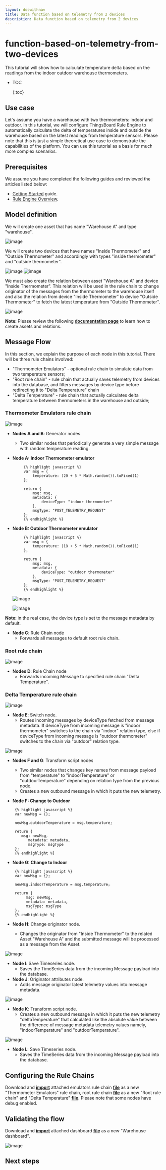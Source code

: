 ```yaml
---
layout: docwithnav
title: Data function based on telemetry from 2 devices
description: Data function based on telemetry from 2 devices
---
```


# function-based-on-telemetry-from-two-devices

This tutorial will show how to calculate temperature delta based on the readings from the indoor outdoor warehouse thermometers.

* TOC

  {:toc}

## Use case

Let's assume you have a warehouse with two thermometers: indoor and outdoor. In this tutorial, we will configure ThingsBoard Rule Engine to automatically calculate the delta of temperatures inside and outside the warehouse based on the latest readings from temperature sensors. Please note that this is just a simple theoretical use case to demonstrate the capabilities of the platform. You can use this tutorial as a basis for much more complex scenarios.

## Prerequisites

We assume you have completed the following guides and reviewed the articles listed below:

* [Getting Started](https://github.com/caoyingde/thingsboard.github.io/tree/9437083b88083a9b2563248432cbbe460867fbaf/docs/getting-started-guides/helloworld/README.md) guide.
* [Rule Engine Overview](https://github.com/caoyingde/thingsboard.github.io/tree/9437083b88083a9b2563248432cbbe460867fbaf/docs/user-guide/rule-engine-2-0/overview/README.md).

## Model definition

We will create one asset that has name "Warehouse A" and type "warehouse".

![image](../../../../.gitbook/assets/add-asset%20%281%29.png)

We will create two devices that have names "Inside Thermometer" and "Outside Thermometer" and accordingly with types "inside thermometer" and "outside thermometer".

![image](../../../../.gitbook/assets/add-indoor-thermometer.png) ![image](../../../../.gitbook/assets/add-outdoor-thermometer.png)

We must also create the relation between asset "Warehouse A" and device "Inside Thermometer". This relation will be used in the rule chain to change originator of the messages from the thermometer to the warehouse itself and also the relation from device "Inside Thermometer" to device "Outside Thermometer" to fetch the latest temperature from "Outside Thermometer".

![image](../../../../.gitbook/assets/add-relation-from-asset.png)

**Note**: Please review the following [**documentation page**](https://github.com/caoyingde/thingsboard.github.io/tree/9437083b88083a9b2563248432cbbe460867fbaf/docs/user-guide/entities-and-relations/README.md) to learn how to create assets and relations.

## Message Flow

In this section, we explain the purpose of each node in this tutorial. There will be three rule chains involved:

* "Thermometer Emulators" - optional rule chain to simulate data from two temperature sensors;
* "Root rule chain" - rule chain that actually saves telemetry from devices into the database, and filters messages by device type before redirecting it to "Delta Temperature" chain
* "Delta Temperature" - rule chain that actually calculates delta temperature between thermometers in the warehouse and outside;

### Thermometer Emulators rule chain

![image](../../../../.gitbook/assets/thermostats-emulators-chain.png)

* **Nodes A and B**: Generator nodes
  * Two similar nodes that periodically generate a very simple message with random temperature reading.
* **Node A: Indoor Thermometer emulator**

  ```text
       {% highlight javascript %}
       var msg = {
           temperature: (20 + 5 * Math.random()).toFixed(1)
       };

       return {
           msg: msg,
           metadata: {
               deviceType: "indoor thermometer"
           },
           msgType: "POST_TELEMETRY_REQUEST"
       };
       {% endhighlight %}
  ```

* **Node B: Outdoor Thermometer emulator**

  ```text
       {% highlight javascript %}
       var msg = {
           temperature: (18 + 5 * Math.random()).toFixed(1)
       };

       return {
           msg: msg,
           metadata: {
               deviceType: "outdoor thermometer"
           },
           msgType: "POST_TELEMETRY_REQUEST"
       };
       {% endhighlight %}
  ```

  ![image](../../../../.gitbook/assets/indoor-thermometer-emulator.png)

  ![image](../../../../.gitbook/assets/outdoor-thermometer-emulator.png)

**Note**: in the real case, the device type is set to the message metadata by default.

* **Node C**: Rule Chain node
  * Forwards all messages to default root rule chain.

### Root rule chain

![image](../../../../.gitbook/assets/root-rule-chain%20%285%29.png)

* **Nodes D**: Rule Chain node
  * Forwards incoming Message to specified rule chain "Delta Temperature". 

### Delta Temperature rule chain

![image](../../../../.gitbook/assets/delta-temperature-chain.png)

* **Node E**: Switch node.
  * Routes incoming messages by deviceType fetched from message metadata. If deviceType from incoming message is "indoor thermometer" switches to the chain via "indoor" relation type, else if deviceType from incoming message is "outdoor thermometer" switches to the chain via "outdoor" relation type.

![image](../../../../.gitbook/assets/switch-by-type.png)

* **Nodes F and G**: Transform script nodes
  * Two similar nodes that changes key names from message payload from "temperature" to "indoorTemperature" or "outdoorTemperature" depending on relation type from the previous node.
  * Creates a new outbound message in which it puts the new telemetry.  
* **Node F: Change to Outdoor**

  ```text
   {% highlight javascript %}
   var newMsg = {};

   newMsg.outdoorTemperature = msg.temperature;

   return {
      msg: newMsg,
         metadata: metadata,
         msgType: msgType
   };
   {% endhighlight %}
  ```

* **Node G: Change to Indoor**

  ```text
   {% highlight javascript %}
   var newMsg = {};

   newMsg.indoorTemperature = msg.temperature;

   return {
        msg: newMsg,
        metadata: metadata,
        msgType: msgType
   };
   {% endhighlight %}
  ```

* **Node H**: Change originator node.
  * Changes the originator from "Inside Thermometer" to the related Asset "Warehouse A" and the submitted message will be processed as a message from the Asset.

![image](../../../../.gitbook/assets/to-asset.png)

* **Node I**: Save Timeseries node.
  * Saves the TimeSeries data from the incoming Message payload into the database.
* **Node J**: Originator attributes node.
  * Adds message originator latest telemetry values into message metadata.

![image](../../../../.gitbook/assets/fetch-latest-timeseries.png)

* **Node K**: Transform script node.
  * Creates a new outbound message in which it puts the new telemetry "deltaTemperature" that calculated like the absolute value between the difference of message metadata telemetry values namely, "indoorTemperature" and "outdoorTemperature".  

![image](../../../../.gitbook/assets/temperature-delta.png)

* **Node L**: Save Timeseries node.
  * Saves the TimeSeries data from the incoming Message payload into the database.

## Configuring the Rule Chains

Download and [**import**](https://github.com/caoyingde/thingsboard.github.io/tree/9437083b88083a9b2563248432cbbe460867fbaf/docs/user-guide/ui/rule-chains/README.md#rule-chains-importexport) attached emulators rule chain [**file**](https://github.com/caoyingde/thingsboard.github.io/tree/9437083b88083a9b2563248432cbbe460867fbaf/docs/user-guide/rule-engine-2-0/tutorials/resources/thermometer_emulators.json) as a new "Thermometer Emulators" rule chain, root rule chain [**file**](https://github.com/caoyingde/thingsboard.github.io/tree/9437083b88083a9b2563248432cbbe460867fbaf/docs/user-guide/rule-engine-2-0/tutorials/resources/root_rule_chain_function_from_two_devices.json) as a new "Root rule chain" and "Delta Temperature" [**file**](https://github.com/caoyingde/thingsboard.github.io/tree/9437083b88083a9b2563248432cbbe460867fbaf/docs/user-guide/rule-engine-2-0/tutorials/resources/delta_temperature.json). Please note that some nodes have debug enabled.

## Validating the flow

Download and [**import**](https://github.com/caoyingde/thingsboard.github.io/tree/9437083b88083a9b2563248432cbbe460867fbaf/docs/user-guide/ui/dashboards/README.md#iot-dashboard-importexport) attached dashboard [**file**](https://github.com/caoyingde/thingsboard.github.io/tree/9437083b88083a9b2563248432cbbe460867fbaf/docs/user-guide/rule-engine-2-0/tutorials/resources/warehouse_dashboard.json) as a new "Warehouse dashboard".

![image](../../../../.gitbook/assets/dashboard%20%281%29.png)

## Next steps

